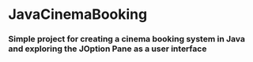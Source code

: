 # JavaCinemaBooking
 ### Simple project for creating a cinema booking system in Java and exploring the JOption Pane as a user interface
